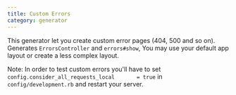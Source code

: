 ```yaml
---
title: Custom Errors
category: generator
---
```

This generator let you create custom error pages (404, 500 and so on). Generates `ErrorsController` and `errors#show`, You  may use your default app layout or create a less complex layout.

Note: In order to test custom errors you'll have to set `config.consider_all_requests_local       = true` in `config/development.rb` and restart your server.
